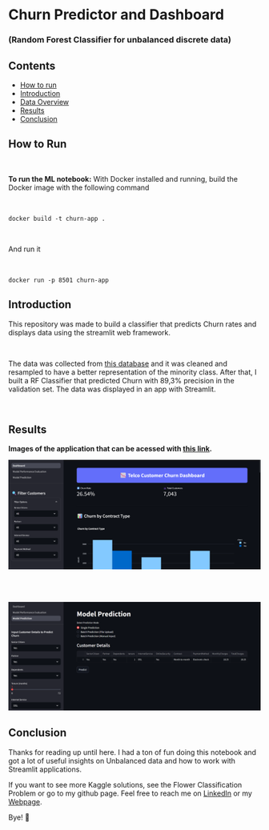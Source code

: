 # Churn Predictor and Dashboard
### (Random Forest Classifier for unbalanced discrete data)

## Contents

- [How to run](#how-to-run)
- [Introduction](#introduction)
- [Data Overview](#data-overview)
- [Results](#results)
- [Conclusion](#conclusion)
  
## How to Run

<br>

**To run the ML notebook:**
With Docker installed and running, build the Docker image with the following command

<br>

```
docker build -t churn-app .
```

<br>

And run it

<br>

```
docker run -p 8501 churn-app
```

## Introduction

This repository was made to build a classifier that predicts Churn rates and displays data using the streamlit web framework.

<br/>

The data was collected from [this database](https://www.kaggle.com/datasets/abdullah0a/telecom-customer-churn-insights-for-analysis) and it was cleaned and resampled to have a better representation of the minority class.
After that, I built a RF Classifier that predicted Churn with 89,3% precision in the validation set. The data was displayed in an app with Streamlit. 

<br/>


## Results

**Images of the application that can be acessed with [this link](https://churn-dash.streamlit.app/).**

![](https://github.com/isaiapedro/churn-prediction/blob/main/assets/homepage.png)

<br>
<br>

![](https://github.com/isaiapedro/churn-prediction/blob/main/assets/prediction.png)

## Conclusion

Thanks for reading up until here. I had a ton of fun doing this notebook and got a lot of useful insights on Unbalanced data and how to work with Streamlit applications.

If you want to see more Kaggle solutions, see the Flower Classification Problem or go to my github page. Feel free to reach me on [LinkedIn](https://www.linkedin.com/in/isaiapedro/) or my [Webpage](https://github.com/isaiapedro/Portfolio-Website).

Bye! 👋
